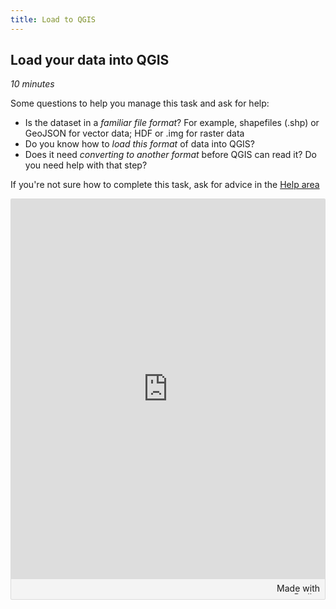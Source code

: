 ```yaml
---
title: Load to QGIS
---
```


## Load your data into QGIS
*10 minutes*

Some questions to help you manage this task and ask for help:
- Is the dataset in a *familiar file format*?  For example, shapefiles (.shp) or GeoJSON for vector data; HDF or .img for raster data
- Do you know how to *load this format* of data into QGIS?
- Does it need *converting to another format* before QGIS can read it?  Do you need help with that step?

If you're not sure how to complete this task, ask for advice in the [Help area](https://padlet.com/VerdantLearn_LT/GISRefresher1_HelpArea_May2021)

<div class="padlet-embed" style="border:1px solid rgba(0,0,0,0.1);border-radius:2px;box-sizing:border-box;overflow:hidden;position:relative;width:100%;background:#F4F4F4"><p style="padding:0;margin:0"><iframe src="https://padlet.com/embed/cz5bv5cx6hfpnh2a" frameborder="0" allow="camera;microphone;geolocation" style="width:100%;height:608px;display:block;padding:0;margin:0"></iframe></p><div style="padding:8px;text-align:right;margin:0;"><a href="https://padlet.com?ref=embed" style="padding:0;margin:0;border:none;display:block;line-height:1;height:16px" target="_blank"><img src="https://padlet.net/embeds/made_with_padlet.png" width="86" height="16" style="padding:0;margin:0;background:none;border:none;display:inline;box-shadow:none" alt="Made with Padlet"></a></div></div>

